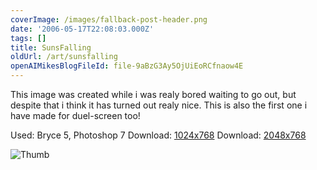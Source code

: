 ```yaml
---
coverImage: /images/fallback-post-header.png
date: '2006-05-17T22:08:03.000Z'
tags: []
title: SunsFalling
oldUrl: /art/sunsfalling
openAIMikesBlogFileId: file-9aBzG3Ay5OjUiEoRCfnaow4E
---
```


This image was created while i was realy bored waiting to go out, but despite that i think it has turned out realy nice. This is also the first one i have made for duel-screen too!

Used: Bryce 5, Photoshop 7
Download: [1024x768](https://www.mikecann.co.uk/Images/Art-Full/SunsFalling.jpg)
Download: [2048x768](https://www.mikecann.co.uk/Images/Art-Full/SunsFalling-Duel.jpg)

![Thumb](https://www.mikecann.co.uk/Images/Art-Thumbs/SunsFalling.gif "Thumb")
